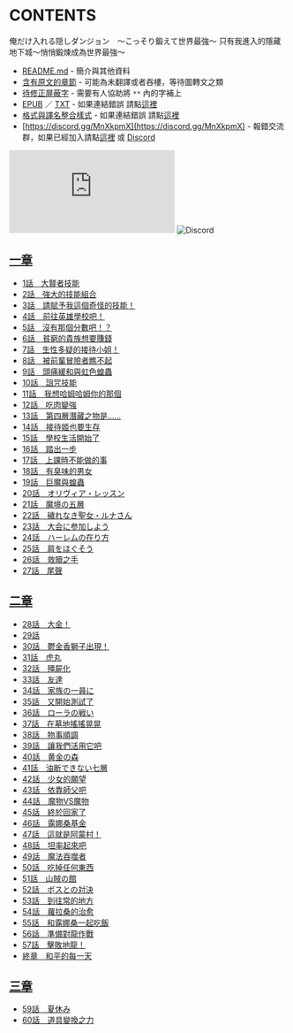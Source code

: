 # CONTENTS

俺だけ入れる隠しダンジョン　〜こっそり鍛えて世界最強〜
只有我進入的隱藏地下城～悄悄鍛煉成為世界最強～


- [README.md](README.md) - 簡介與其他資料
- [含有原文的章節](ja.md) - 可能為未翻譯或者吞樓，等待圖轉文之類
- [待修正屏蔽字](%E5%BE%85%E4%BF%AE%E6%AD%A3%E5%B1%8F%E8%94%BD%E5%AD%97.md) - 需要有人協助將 `**` 內的字補上
- [EPUB](https://gitlab.com/demonovel/epub-txt/blob/master/syosetu_out/%E5%8F%AA%E6%9C%89%E6%88%91%E9%80%B2%E5%85%A5%E7%9A%84%E9%9A%B1%E8%97%8F%E5%9C%B0%E4%B8%8B%E5%9F%8E%EF%BD%9E%E6%82%84%E6%82%84%E9%8D%9B%E7%85%89%E6%88%90%E7%82%BA%E4%B8%96%E7%95%8C%E6%9C%80%E5%BC%B7%EF%BD%9E.epub) ／ [TXT](https://gitlab.com/demonovel/epub-txt/blob/master/syosetu_out/out/%E5%8F%AA%E6%9C%89%E6%88%91%E9%80%B2%E5%85%A5%E7%9A%84%E9%9A%B1%E8%97%8F%E5%9C%B0%E4%B8%8B%E5%9F%8E%EF%BD%9E%E6%82%84%E6%82%84%E9%8D%9B%E7%85%89%E6%88%90%E7%82%BA%E4%B8%96%E7%95%8C.out.txt) - 如果連結錯誤 請點[這裡](https://gitlab.com/demonovel/epub-txt/tree/master)
- [格式與譯名整合樣式](https://github.com/bluelovers/node-novel/blob/master/lib/locales/%E4%BF%BA%E3%81%A0%E3%81%91%E5%85%A5%E3%82%8C%E3%82%8B%E9%9A%A0%E3%81%97%E3%83%80%E3%83%B3%E3%82%B8%E3%83%A7%E3%83%B3%E3%80%80%E3%80%9C%E3%81%93%E3%81%A3%E3%81%9D%E3%82%8A%E9%8D%9B%E3%81%88%E3%81%A6%E4%B8%96%E7%95%8C%E6%9C%80%E5%BC%B7%E3%80%9C.ts) - 如果連結錯誤 請點[這裡](https://github.com/bluelovers/node-novel/tree/master/lib/locales)
- [https://discord.gg/MnXkpmX](https://discord.gg/MnXkpmX) - 報錯交流群，如果已經加入請點[這裡](https://discordapp.com/channels/467794087769014273/467794088285175809) 或 [Discord](https://discordapp.com/channels/@me)


![導航目錄](https://chart.apis.google.com/chart?cht=qr&chs=150x150&chl=https://gitee.com/bluelovers/novel/blob/master/syosetu_out/俺だけ入れる隠しダンジョン　〜こっそり鍛えて世界最強〜/導航目錄.md)  ![Discord](https://chart.apis.google.com/chart?cht=qr&chs=150x150&chl=https://discord.gg/MnXkpmX)




## [一章](00000_%E4%B8%80%E7%AB%A0)

- [1話　大賢者技能](00000_%E4%B8%80%E7%AB%A0/1%E8%A9%B1%E3%80%80%E5%A4%A7%E8%B3%A2%E8%80%85%E6%8A%80%E8%83%BD.txt)
- [2話　強大的技能組合](00000_%E4%B8%80%E7%AB%A0/2%E8%A9%B1%E3%80%80%E5%BC%B7%E5%A4%A7%E7%9A%84%E6%8A%80%E8%83%BD%E7%B5%84%E5%90%88.txt)
- [3話　請賦予我這個奇怪的技能！](00000_%E4%B8%80%E7%AB%A0/3%E8%A9%B1%E3%80%80%E8%AB%8B%E8%B3%A6%E4%BA%88%E6%88%91%E9%80%99%E5%80%8B%E5%A5%87%E6%80%AA%E7%9A%84%E6%8A%80%E8%83%BD%EF%BC%81.txt)
- [4話　前往英雄學校吧！](00000_%E4%B8%80%E7%AB%A0/4%E8%A9%B1%E3%80%80%E5%89%8D%E5%BE%80%E8%8B%B1%E9%9B%84%E5%AD%B8%E6%A0%A1%E5%90%A7%EF%BC%81.txt)
- [5話　沒有那個分數吧！？](00000_%E4%B8%80%E7%AB%A0/5%E8%A9%B1%E3%80%80%E6%B2%92%E6%9C%89%E9%82%A3%E5%80%8B%E5%88%86%E6%95%B8%E5%90%A7%EF%BC%81%EF%BC%9F.txt)
- [6話　貧窮的貴族想要賺錢](00000_%E4%B8%80%E7%AB%A0/6%E8%A9%B1%E3%80%80%E8%B2%A7%E7%AA%AE%E7%9A%84%E8%B2%B4%E6%97%8F%E6%83%B3%E8%A6%81%E8%B3%BA%E9%8C%A2.txt)
- [7話　生性多疑的接待小姐！](00000_%E4%B8%80%E7%AB%A0/7%E8%A9%B1%E3%80%80%E7%94%9F%E6%80%A7%E5%A4%9A%E7%96%91%E7%9A%84%E6%8E%A5%E5%BE%85%E5%B0%8F%E5%A7%90%EF%BC%81.txt)
- [8話　被前輩冒險者瞧不起](00000_%E4%B8%80%E7%AB%A0/8%E8%A9%B1%E3%80%80%E8%A2%AB%E5%89%8D%E8%BC%A9%E5%86%92%E9%9A%AA%E8%80%85%E7%9E%A7%E4%B8%8D%E8%B5%B7.txt)
- [9話　頭痛緩和與虹色蝗蟲](00000_%E4%B8%80%E7%AB%A0/9%E8%A9%B1%E3%80%80%E9%A0%AD%E7%97%9B%E7%B7%A9%E5%92%8C%E8%88%87%E8%99%B9%E8%89%B2%E8%9D%97%E8%9F%B2.txt)
- [10話　詛咒技能](00000_%E4%B8%80%E7%AB%A0/10%E8%A9%B1%E3%80%80%E8%A9%9B%E5%92%92%E6%8A%80%E8%83%BD.txt)
- [11話　我想哈姆哈姆你的那個](00000_%E4%B8%80%E7%AB%A0/11%E8%A9%B1%E3%80%80%E6%88%91%E6%83%B3%E5%93%88%E5%A7%86%E5%93%88%E5%A7%86%E4%BD%A0%E7%9A%84%E9%82%A3%E5%80%8B.txt)
- [12話　吃肉變強](00000_%E4%B8%80%E7%AB%A0/12%E8%A9%B1%E3%80%80%E5%90%83%E8%82%89%E8%AE%8A%E5%BC%B7.txt)
- [13話　第四層潛藏之物是……](00000_%E4%B8%80%E7%AB%A0/13%E8%A9%B1%E3%80%80%E7%AC%AC%E5%9B%9B%E5%B1%A4%E6%BD%9B%E8%97%8F%E4%B9%8B%E7%89%A9%E6%98%AF%E2%80%A6%E2%80%A6.txt)
- [14話　接待姬也要生存](00000_%E4%B8%80%E7%AB%A0/14%E8%A9%B1%E3%80%80%E6%8E%A5%E5%BE%85%E5%A7%AC%E4%B9%9F%E8%A6%81%E7%94%9F%E5%AD%98.txt)
- [15話　學校生活開始了](00000_%E4%B8%80%E7%AB%A0/15%E8%A9%B1%E3%80%80%E5%AD%B8%E6%A0%A1%E7%94%9F%E6%B4%BB%E9%96%8B%E5%A7%8B%E4%BA%86.txt)
- [16話　踏出一步](00000_%E4%B8%80%E7%AB%A0/16%E8%A9%B1%E3%80%80%E8%B8%8F%E5%87%BA%E4%B8%80%E6%AD%A5.txt)
- [17話　上課時不能做的事](00000_%E4%B8%80%E7%AB%A0/17%E8%A9%B1%E3%80%80%E4%B8%8A%E8%AA%B2%E6%99%82%E4%B8%8D%E8%83%BD%E5%81%9A%E7%9A%84%E4%BA%8B.txt)
- [18話　有臭味的男女](00000_%E4%B8%80%E7%AB%A0/18%E8%A9%B1%E3%80%80%E6%9C%89%E8%87%AD%E5%91%B3%E7%9A%84%E7%94%B7%E5%A5%B3.txt)
- [19話　巨魔與蝗蟲](00000_%E4%B8%80%E7%AB%A0/19%E8%A9%B1%E3%80%80%E5%B7%A8%E9%AD%94%E8%88%87%E8%9D%97%E8%9F%B2.txt)
- [20話　オリヴィア・レッスン](00000_%E4%B8%80%E7%AB%A0/20%E8%A9%B1%E3%80%80%E3%82%AA%E3%83%AA%E3%83%B4%E3%82%A3%E3%82%A2%E3%83%BB%E3%83%AC%E3%83%83%E3%82%B9%E3%83%B3.txt)
- [21話　魔境の五層](00000_%E4%B8%80%E7%AB%A0/21%E8%A9%B1%E3%80%80%E9%AD%94%E5%A2%83%E3%81%AE%E4%BA%94%E5%B1%A4.txt)
- [22話　穢れなき聖女・ルナさん](00000_%E4%B8%80%E7%AB%A0/22%E8%A9%B1%E3%80%80%E7%A9%A2%E3%82%8C%E3%81%AA%E3%81%8D%E8%81%96%E5%A5%B3%E3%83%BB%E3%83%AB%E3%83%8A%E3%81%95%E3%82%93.txt)
- [23話　大会に参加しよう](00000_%E4%B8%80%E7%AB%A0/23%E8%A9%B1%E3%80%80%E5%A4%A7%E4%BC%9A%E3%81%AB%E5%8F%82%E5%8A%A0%E3%81%97%E3%82%88%E3%81%86.txt)
- [24話　ハーレムの在り方](00000_%E4%B8%80%E7%AB%A0/24%E8%A9%B1%E3%80%80%E3%83%8F%E3%83%BC%E3%83%AC%E3%83%A0%E3%81%AE%E5%9C%A8%E3%82%8A%E6%96%B9.txt)
- [25話　肩をほぐそう](00000_%E4%B8%80%E7%AB%A0/25%E8%A9%B1%E3%80%80%E8%82%A9%E3%82%92%E3%81%BB%E3%81%90%E3%81%9D%E3%81%86.txt)
- [26話　救贖之手](00000_%E4%B8%80%E7%AB%A0/26%E8%A9%B1%E3%80%80%E6%95%91%E8%B4%96%E4%B9%8B%E6%89%8B.txt)
- [27話　尾聲](00000_%E4%B8%80%E7%AB%A0/27%E8%A9%B1%E3%80%80%E5%B0%BE%E8%81%B2.txt)


## [二章](00010_%E4%BA%8C%E7%AB%A0)

- [28話　大金！](00010_%E4%BA%8C%E7%AB%A0/00010_28%E8%A9%B1%E3%80%80%E5%A4%A7%E9%87%91%EF%BC%81.txt)
- [29話](00010_%E4%BA%8C%E7%AB%A0/00020_29%E8%A9%B1.txt)
- [30話　鬱金香獅子出現！](00010_%E4%BA%8C%E7%AB%A0/00030_30%E8%A9%B1%E3%80%80%E9%AC%B1%E9%87%91%E9%A6%99%E7%8D%85%E5%AD%90%E5%87%BA%E7%8F%BE%EF%BC%81.txt)
- [31話　虎丸](00010_%E4%BA%8C%E7%AB%A0/00040_31%E8%A9%B1%E3%80%80%E8%99%8E%E4%B8%B8.txt)
- [32話　殭屍化](00010_%E4%BA%8C%E7%AB%A0/00050_32%E8%A9%B1%E3%80%80%E6%AE%AD%E5%B1%8D%E5%8C%96.txt)
- [33話　友達](00010_%E4%BA%8C%E7%AB%A0/00060_33%E8%A9%B1%E3%80%80%E5%8F%8B%E9%81%94.txt)
- [34話　家族の一員に](00010_%E4%BA%8C%E7%AB%A0/00070_34%E8%A9%B1%E3%80%80%E5%AE%B6%E6%97%8F%E3%81%AE%E4%B8%80%E5%93%A1%E3%81%AB.txt)
- [35話　又開始測試了](00010_%E4%BA%8C%E7%AB%A0/00080_35%E8%A9%B1%E3%80%80%E5%8F%88%E9%96%8B%E5%A7%8B%E6%B8%AC%E8%A9%A6%E4%BA%86.txt)
- [36話　ローラの戦い](00010_%E4%BA%8C%E7%AB%A0/00090_36%E8%A9%B1%E3%80%80%E3%83%AD%E3%83%BC%E3%83%A9%E3%81%AE%E6%88%A6%E3%81%84.txt)
- [37話　在墓地搖搖晃晃](00010_%E4%BA%8C%E7%AB%A0/00100_37%E8%A9%B1%E3%80%80%E5%9C%A8%E5%A2%93%E5%9C%B0%E6%90%96%E6%90%96%E6%99%83%E6%99%83.txt)
- [38話　物事順調](00010_%E4%BA%8C%E7%AB%A0/00110_38%E8%A9%B1%E3%80%80%E7%89%A9%E4%BA%8B%E9%A0%86%E8%AA%BF.txt)
- [39話　讓我們活用它吧](00010_%E4%BA%8C%E7%AB%A0/00120_39%E8%A9%B1%E3%80%80%E8%AE%93%E6%88%91%E5%80%91%E6%B4%BB%E7%94%A8%E5%AE%83%E5%90%A7.txt)
- [40話　黄金の森](00010_%E4%BA%8C%E7%AB%A0/00130_40%E8%A9%B1%E3%80%80%E9%BB%84%E9%87%91%E3%81%AE%E6%A3%AE.txt)
- [41話　油断できない七層](00010_%E4%BA%8C%E7%AB%A0/00140_41%E8%A9%B1%E3%80%80%E6%B2%B9%E6%96%AD%E3%81%A7%E3%81%8D%E3%81%AA%E3%81%84%E4%B8%83%E5%B1%A4.txt)
- [42話　少女的願望](00010_%E4%BA%8C%E7%AB%A0/00150_42%E8%A9%B1%E3%80%80%E5%B0%91%E5%A5%B3%E7%9A%84%E9%A1%98%E6%9C%9B.txt)
- [43話　依靠師父吧](00010_%E4%BA%8C%E7%AB%A0/00160_43%E8%A9%B1%E3%80%80%E4%BE%9D%E9%9D%A0%E5%B8%AB%E7%88%B6%E5%90%A7.txt)
- [44話　魔物VS魔物](00010_%E4%BA%8C%E7%AB%A0/00170_44%E8%A9%B1%E3%80%80%E9%AD%94%E7%89%A9VS%E9%AD%94%E7%89%A9.txt)
- [45話　終於回家了](00010_%E4%BA%8C%E7%AB%A0/00180_45%E8%A9%B1%E3%80%80%E7%B5%82%E6%96%BC%E5%9B%9E%E5%AE%B6%E4%BA%86.txt)
- [46話　露娜桑基金](00010_%E4%BA%8C%E7%AB%A0/00190_46%E8%A9%B1%E3%80%80%E9%9C%B2%E5%A8%9C%E6%A1%91%E5%9F%BA%E9%87%91.txt)
- [47話　這就是阿蒙村！](00010_%E4%BA%8C%E7%AB%A0/00200_47%E8%A9%B1%E3%80%80%E9%80%99%E5%B0%B1%E6%98%AF%E9%98%BF%E8%92%99%E6%9D%91%EF%BC%81.txt)
- [48話　坦率起來吧](00010_%E4%BA%8C%E7%AB%A0/00210_48%E8%A9%B1%E3%80%80%E5%9D%A6%E7%8E%87%E8%B5%B7%E4%BE%86%E5%90%A7.txt)
- [49話　魔法吞噬者](00010_%E4%BA%8C%E7%AB%A0/00220_49%E8%A9%B1%E3%80%80%E9%AD%94%E6%B3%95%E5%90%9E%E5%99%AC%E8%80%85.txt)
- [50話　吃掉任何東西](00010_%E4%BA%8C%E7%AB%A0/00230_50%E8%A9%B1%E3%80%80%E5%90%83%E6%8E%89%E4%BB%BB%E4%BD%95%E6%9D%B1%E8%A5%BF.txt)
- [51話　山賊の館](00010_%E4%BA%8C%E7%AB%A0/00240_51%E8%A9%B1%E3%80%80%E5%B1%B1%E8%B3%8A%E3%81%AE%E9%A4%A8.txt)
- [52話　ボスとの対決](00010_%E4%BA%8C%E7%AB%A0/00250_52%E8%A9%B1%E3%80%80%E3%83%9C%E3%82%B9%E3%81%A8%E3%81%AE%E5%AF%BE%E6%B1%BA.txt)
- [53話　到往常的地方](00010_%E4%BA%8C%E7%AB%A0/00260_53%E8%A9%B1%E3%80%80%E5%88%B0%E5%BE%80%E5%B8%B8%E7%9A%84%E5%9C%B0%E6%96%B9.txt)
- [54話　蘿拉桑的治愈](00010_%E4%BA%8C%E7%AB%A0/00270_54%E8%A9%B1%E3%80%80%E8%98%BF%E6%8B%89%E6%A1%91%E7%9A%84%E6%B2%BB%E6%84%88.txt)
- [55話　和露娜桑一起吃飯](00010_%E4%BA%8C%E7%AB%A0/00280_55%E8%A9%B1%E3%80%80%E5%92%8C%E9%9C%B2%E5%A8%9C%E6%A1%91%E4%B8%80%E8%B5%B7%E5%90%83%E9%A3%AF.txt)
- [56話　準備對龍作戰](00010_%E4%BA%8C%E7%AB%A0/00290_56%E8%A9%B1%E3%80%80%E6%BA%96%E5%82%99%E5%B0%8D%E9%BE%8D%E4%BD%9C%E6%88%B0.txt)
- [57話　擊敗地龍！](00010_%E4%BA%8C%E7%AB%A0/00300_57%E8%A9%B1%E3%80%80%E6%93%8A%E6%95%97%E5%9C%B0%E9%BE%8D%EF%BC%81.txt)
- [終章　和平的每一天](00010_%E4%BA%8C%E7%AB%A0/00310_%E7%B5%82%E7%AB%A0%E3%80%80%E5%92%8C%E5%B9%B3%E7%9A%84%E6%AF%8F%E4%B8%80%E5%A4%A9.txt)


## [三章](00020_%E4%B8%89%E7%AB%A0)

- [59話　夏休み](00020_%E4%B8%89%E7%AB%A0/59%E8%A9%B1%E3%80%80%E5%A4%8F%E4%BC%91%E3%81%BF.txt)
- [60話　道具變換之力](00020_%E4%B8%89%E7%AB%A0/60%E8%A9%B1%E3%80%80%E9%81%93%E5%85%B7%E8%AE%8A%E6%8F%9B%E4%B9%8B%E5%8A%9B.txt)

